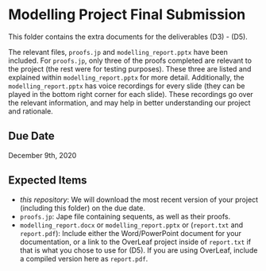 # Modelling Project Final Submission

This folder contains the extra documents for the deliverables (D3) - (D5).

The relevant files, `proofs.jp` and `modelling_report.pptx` have been included. For `proofs.jp`, only three of the proofs completed are relevant to the project (the rest were for testing purposes). These three are listed and explained within `modelling_report.pptx` for more detail. Additionally, the `modelling_report.pptx` has voice recordings for every slide (they can be played in the bottom right corner for each slide). These recordings go over the relevant information, and may help in better understanding our project and rationale. 

## Due Date

December 9th, 2020

## Expected Items

* *this repository*: We will download the most recent version of your project (including this folder) on the due date.
* `proofs.jp`: Jape file containing sequents, as well as their proofs.
* `modelling_report.docx` or `modelling_report.pptx` or (`report.txt` and `report.pdf`): Include either the Word/PowerPoint document for your documentation, or a link to the OverLeaf project inside of `report.txt` if that is what you chose to use for (D5). If you are using OverLeaf, include a compiled version here as `report.pdf`.
